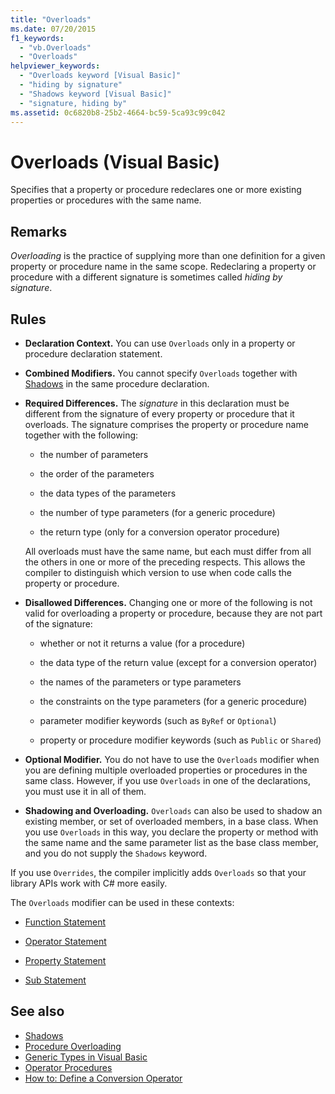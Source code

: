 ```yaml
---
title: "Overloads"
ms.date: 07/20/2015
f1_keywords:
  - "vb.Overloads"
  - "Overloads"
helpviewer_keywords:
  - "Overloads keyword [Visual Basic]"
  - "hiding by signature"
  - "Shadows keyword [Visual Basic]"
  - "signature, hiding by"
ms.assetid: 0c6820b8-25b2-4664-bc59-5ca93c99c042
---
```

# Overloads (Visual Basic)

Specifies that a property or procedure redeclares one or more existing properties or procedures with the same name.

## Remarks

*Overloading* is the practice of supplying more than one definition for a given property or procedure name in the same scope. Redeclaring a property or procedure with a different signature is sometimes called *hiding by signature*.

## Rules

- **Declaration Context.** You can use `Overloads` only in a property or procedure declaration statement.

- **Combined Modifiers.** You cannot specify `Overloads` together with [Shadows](shadows.md) in the same procedure declaration.

- **Required Differences.** The *signature* in this declaration must be different from the signature of every property or procedure that it overloads. The signature comprises the property or procedure name together with the following:

  - the number of parameters

  - the order of the parameters

  - the data types of the parameters

  - the number of type parameters (for a generic procedure)

  - the return type (only for a conversion operator procedure)

  All overloads must have the same name, but each must differ from all the others in one or more of the preceding respects. This allows the compiler to distinguish which version to use when code calls the property or procedure.

- **Disallowed Differences.** Changing one or more of the following is not valid for overloading a property or procedure, because they are not part of the signature:

  - whether or not it returns a value (for a procedure)

  - the data type of the return value (except for a conversion operator)

  - the names of the parameters or type parameters

  - the constraints on the type parameters (for a generic procedure)

  - parameter modifier keywords (such as `ByRef` or `Optional`)

  - property or procedure modifier keywords (such as `Public` or `Shared`)

- **Optional Modifier.** You do not have to use the `Overloads` modifier when you are defining multiple overloaded properties or procedures in the same class. However, if you use `Overloads` in one of the declarations, you must use it in all of them.

- **Shadowing and Overloading.** `Overloads` can also be used to shadow an existing member, or set of overloaded members, in a base class. When you use `Overloads` in this way, you declare the property or method with the same name and the same parameter list as the base class member, and you do not supply the `Shadows` keyword.

If you use `Overrides`, the compiler implicitly adds `Overloads` so that your library APIs work with C# more easily.

The `Overloads` modifier can be used in these contexts:

- [Function Statement](../statements/function-statement.md)

- [Operator Statement](../statements/operator-statement.md)

- [Property Statement](../statements/property-statement.md)

- [Sub Statement](../statements/sub-statement.md)

## See also

- [Shadows](shadows.md)
- [Procedure Overloading](../../programming-guide/language-features/procedures/procedure-overloading.md)
- [Generic Types in Visual Basic](../../programming-guide/language-features/data-types/generic-types.md)
- [Operator Procedures](../../programming-guide/language-features/procedures/operator-procedures.md)
- [How to: Define a Conversion Operator](../../programming-guide/language-features/procedures/how-to-define-a-conversion-operator.md)
